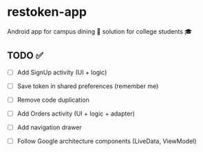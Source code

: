 # restoken-app
Android app for campus dining 🍴 solution for college students 🎓


## TODO ✅

- [ ] Add SignUp activity (UI + logic)

- [ ] Save token in shared preferences (remember me)

- [ ] Remove code duplication

- [ ] Add Orders activity (UI + logic + adapter)

- [ ] Add navigation drawer

- [ ] Follow Google architecture components (LiveData, ViewModel)

